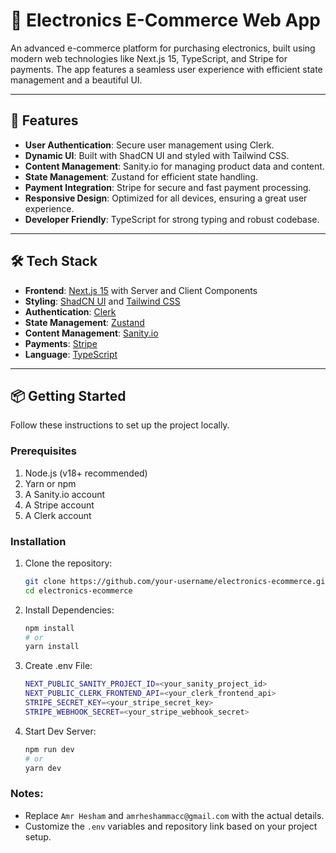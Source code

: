 # 🛒 Electronics E-Commerce Web App

An advanced e-commerce platform for purchasing electronics, built using modern web technologies like Next.js 15, TypeScript, and Stripe for payments. The app features a seamless user experience with efficient state management and a beautiful UI.

---

## 🚀 Features

- **User Authentication**: Secure user management using Clerk.
- **Dynamic UI**: Built with ShadCN UI and styled with Tailwind CSS.
- **Content Management**: Sanity.io for managing product data and content.
- **State Management**: Zustand for efficient state handling.
- **Payment Integration**: Stripe for secure and fast payment processing.
- **Responsive Design**: Optimized for all devices, ensuring a great user experience.
- **Developer Friendly**: TypeScript for strong typing and robust codebase.

---

## 🛠️ Tech Stack

- **Frontend**: [Next.js 15](https://nextjs.org/) with Server and Client Components
- **Styling**: [ShadCN UI](https://ui.shadcn.dev/) and [Tailwind CSS](https://tailwindcss.com/)
- **Authentication**: [Clerk](https://clerk.dev/)
- **State Management**: [Zustand](https://zustand-demo.pmnd.rs/)
- **Content Management**: [Sanity.io](https://www.sanity.io/)
- **Payments**: [Stripe](https://stripe.com/)
- **Language**: [TypeScript](https://www.typescriptlang.org/)

---

## 📦 Getting Started

Follow these instructions to set up the project locally.

### Prerequisites

1. Node.js (v18+ recommended)
2. Yarn or npm
3. A Sanity.io account
4. A Stripe account
5. A Clerk account

### Installation

1. Clone the repository:
   ```bash
   git clone https://github.com/your-username/electronics-ecommerce.git
   cd electronics-ecommerce
   ```
2. Install Dependencies:
   ```bash
   npm install
   # or
   yarn install
   ```
3. Create .env File:
   ```bash
   NEXT_PUBLIC_SANITY_PROJECT_ID=<your_sanity_project_id>
   NEXT_PUBLIC_CLERK_FRONTEND_API=<your_clerk_frontend_api>
   STRIPE_SECRET_KEY=<your_stripe_secret_key>
   STRIPE_WEBHOOK_SECRET=<your_stripe_webhook_secret>
   ```
4. Start Dev Server:

   ```bash
   npm run dev
   # or
   yarn dev
   ```

### Notes:

- Replace `Amr Hesham` and `amrheshammacc@gmail.com` with the actual details.
- Customize the `.env` variables and repository link based on your project setup.
